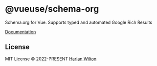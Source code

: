 # @vueuse/schema-org

Schema.org for Vue. Supports typed and automated Google Rich Results

[Documentation](https://vue-schema-org.netlify.app/)

## License

MIT License © 2022-PRESENT [Harlan Wilton](https://github.com/harlan-zw)
